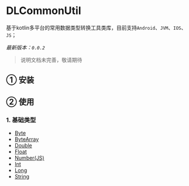 # DLCommonUtil
基于kotlin多平台的常用数据类型转换工具类库，目前支持`Android`、`JVM`、`IOS`、`JS`；

*最新版本：`0.0.2`*

> 说明文档未完善，敬请期待

## ① 安装

## ② 使用
### 1. 基础类型
- [Byte](doc/Byte.md)
- [ByteArray](doc/ByteArray.md)
- [Double](doc/Double.md)
- [Float](doc/Float.md)
- [Number(JS)](doc/Number.md)
- [Int](doc/Int.md)
- [Long](doc/Long.md)
- [String](doc/String.md)



